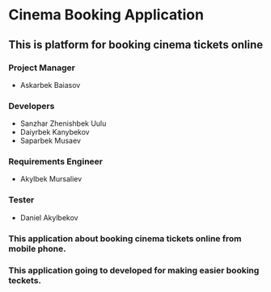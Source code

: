 # Cinema Booking Application

## This is platform for booking cinema tickets online 


### Project Manager

* Askarbek Baiasov

### Developers

* Sanzhar Zhenishbek Uulu
* Daiyrbek Kanybekov
* Saparbek Musaev

### Requirements Engineer

* Akylbek Mursaliev

### Tester

* Daniel Akylbekov

### This application about booking cinema tickets online from mobile phone. 
### This application going to developed for making easier booking teckets.
